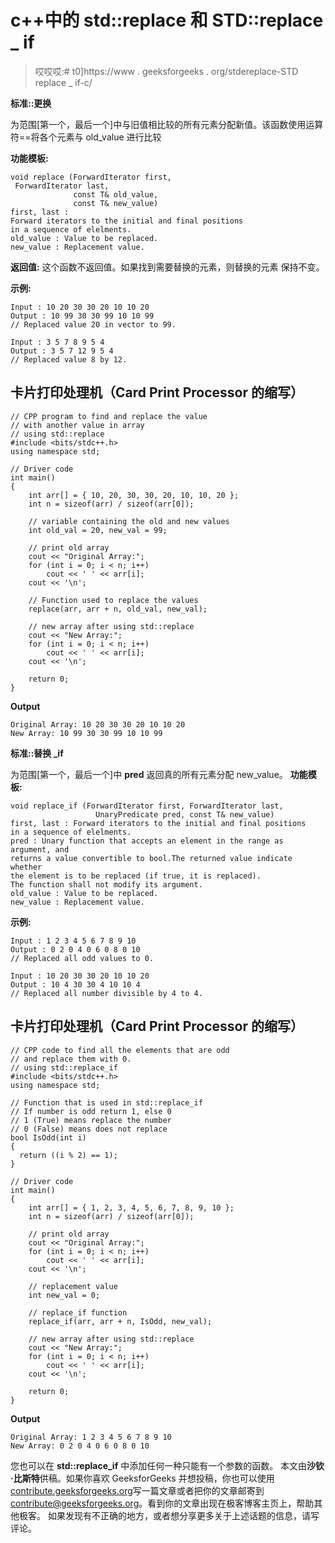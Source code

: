 # c++中的 std::replace 和 STD::replace _ if

> 哎哎哎:# t0]https://www . geeksforgeeks . org/stdereplace-STD replace _ if-c/

**标准::更换**

为范围[第一个，最后一个]中与旧值相比较的所有元素分配新值。该函数使用运算符==将各个元素与 old_value 进行比较

**功能模板:**

```
void replace (ForwardIterator first, 
 ForwardIterator last,
              const T& old_value,
              const T& new_value)
first, last : 
Forward iterators to the initial and final positions
in a sequence of elelments.
old_value : Value to be replaced.
new_value : Replacement value.

```

**返回值:**
这个函数不返回值。如果找到需要替换的元素，则替换的元素
保持不变。

**示例:**

```
Input : 10 20 30 30 20 10 10 20 
Output : 10 99 30 30 99 10 10 99 
// Replaced value 20 in vector to 99.

Input : 3 5 7 8 9 5 4 
Output : 3 5 7 12 9 5 4  
// Replaced value 8 by 12.

```

## 卡片打印处理机（Card Print Processor 的缩写）

```
// CPP program to find and replace the value
// with another value in array
// using std::replace
#include <bits/stdc++.h>
using namespace std;

// Driver code
int main()
{
    int arr[] = { 10, 20, 30, 30, 20, 10, 10, 20 };
    int n = sizeof(arr) / sizeof(arr[0]);

    // variable containing the old and new values
    int old_val = 20, new_val = 99;

    // print old array
    cout << "Original Array:";
    for (int i = 0; i < n; i++)
        cout << ' ' << arr[i];
    cout << '\n';

    // Function used to replace the values
    replace(arr, arr + n, old_val, new_val);

    // new array after using std::replace
    cout << "New Array:";
    for (int i = 0; i < n; i++)
        cout << ' ' << arr[i];
    cout << '\n';

    return 0;
}
```

**Output**

```
Original Array: 10 20 30 30 20 10 10 20
New Array: 10 99 30 30 99 10 10 99

```

**标准::替换 _if**

为范围[第一个，最后一个]中 **pred** 返回真的所有元素分配 new_value。
**功能模板:**

```
void replace_if (ForwardIterator first, ForwardIterator last,
                   UnaryPredicate pred, const T& new_value)
first, last : Forward iterators to the initial and final positions
in a sequence of elelments.
pred : Unary function that accepts an element in the range as argument, and
returns a value convertible to bool.The returned value indicate whether
the element is to be replaced (if true, it is replaced).
The function shall not modify its argument.
old_value : Value to be replaced.
new_value : Replacement value. 

```

**示例:**

```
Input : 1 2 3 4 5 6 7 8 9 10  
Output : 0 2 0 4 0 6 0 8 0 10  
// Replaced all odd values to 0.

Input : 10 20 30 30 20 10 10 20 
Output : 10 4 30 30 4 10 10 4  
// Replaced all number divisible by 4 to 4.

```

## 卡片打印处理机（Card Print Processor 的缩写）

```
// CPP code to find all the elements that are odd
// and replace them with 0.
// using std::replace_if
#include <bits/stdc++.h>
using namespace std;

// Function that is used in std::replace_if
// If number is odd return 1, else 0
// 1 (True) means replace the number
// 0 (False) means does not replace
bool IsOdd(int i)
{
  return ((i % 2) == 1);
}

// Driver code
int main()
{
    int arr[] = { 1, 2, 3, 4, 5, 6, 7, 8, 9, 10 };
    int n = sizeof(arr) / sizeof(arr[0]);

    // print old array
    cout << "Original Array:";
    for (int i = 0; i < n; i++)
        cout << ' ' << arr[i];
    cout << '\n';

    // replacement value
    int new_val = 0;

    // replace_if function
    replace_if(arr, arr + n, IsOdd, new_val);

    // new array after using std::replace
    cout << "New Array:";
    for (int i = 0; i < n; i++)
        cout << ' ' << arr[i];
    cout << '\n';

    return 0;
}
```

**Output**

```
Original Array: 1 2 3 4 5 6 7 8 9 10
New Array: 0 2 0 4 0 6 0 8 0 10

```

您也可以在 **std::replace_if** 中添加任何一种只能有一个参数的函数。
本文由**沙钦·比斯特**供稿。如果你喜欢 GeeksforGeeks 并想投稿，你也可以使用[contribute.geeksforgeeks.org](http://www.contribute.geeksforgeeks.org)写一篇文章或者把你的文章邮寄到 contribute@geeksforgeeks.org。看到你的文章出现在极客博客主页上，帮助其他极客。
如果发现有不正确的地方，或者想分享更多关于上述话题的信息，请写评论。